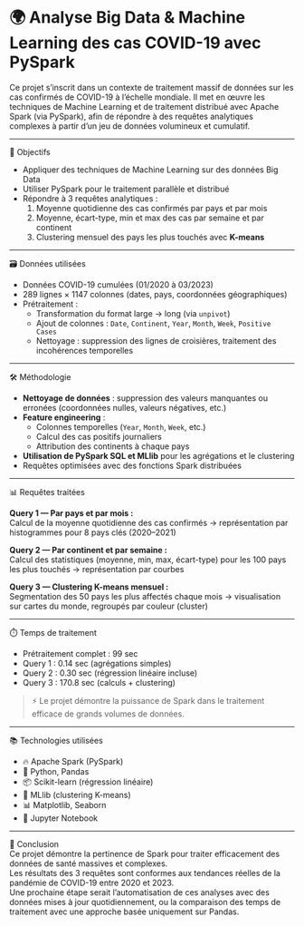 # 🌍 Analyse Big Data & Machine Learning des cas COVID-19 avec PySpark  

Ce projet s’inscrit dans un contexte de traitement massif de données sur les cas confirmés de COVID-19 à l’échelle mondiale. Il met en œuvre les techniques de Machine Learning et de traitement distribué avec Apache Spark (via PySpark), afin de répondre à des requêtes analytiques complexes à partir d’un jeu de données volumineux et cumulatif.

---

🧠 Objectifs  
- Appliquer des techniques de Machine Learning sur des données Big Data  
- Utiliser PySpark pour le traitement parallèle et distribué  
- Répondre à 3 requêtes analytiques :
  1. Moyenne quotidienne des cas confirmés par pays et par mois  
  2. Moyenne, écart-type, min et max des cas par semaine et par continent  
  3. Clustering mensuel des pays les plus touchés avec **K-means**

---

🗃️ Données utilisées  
- Données COVID-19 cumulées (01/2020 à 03/2023)  
- 289 lignes × 1147 colonnes (dates, pays, coordonnées géographiques)  
- Prétraitement :
  - Transformation du format large → long (via `unpivot`)  
  - Ajout de colonnes : `Date`, `Continent`, `Year`, `Month`, `Week`, `Positive Cases`  
  - Nettoyage : suppression des lignes de croisières, traitement des incohérences temporelles

---

🛠️ Méthodologie  
- **Nettoyage de données** : suppression des valeurs manquantes ou erronées (coordonnées nulles, valeurs négatives, etc.)  
- **Feature engineering** :
  - Colonnes temporelles (`Year`, `Month`, `Week`, etc.)
  - Calcul des cas positifs journaliers
  - Attribution des continents à chaque pays  
- **Utilisation de PySpark SQL et MLlib** pour les agrégations et le clustering  
- Requêtes optimisées avec des fonctions Spark distribuées

---

📊 Requêtes traitées

**Query 1 — Par pays et par mois :**  
Calcul de la moyenne quotidienne des cas confirmés → représentation par histogrammes pour 8 pays clés (2020–2021)

**Query 2 — Par continent et par semaine :**  
Calcul des statistiques (moyenne, min, max, écart-type) pour les 100 pays les plus touchés → représentation par courbes

**Query 3 — Clustering K-means mensuel :**  
Segmentation des 50 pays les plus affectés chaque mois → visualisation sur cartes du monde, regroupés par couleur (cluster)

---

⏱️ Temps de traitement
- Prétraitement complet : 99 sec  
- Query 1 : 0.14 sec (agrégations simples)  
- Query 2 : 0.30 sec (régression linéaire incluse)  
- Query 3 : 170.8 sec (calculs + clustering)  
> ⚡ Le projet démontre la puissance de Spark dans le traitement efficace de grands volumes de données.

---

📚 Technologies utilisées  
- 🔥 Apache Spark (PySpark)  
- 🐍 Python, Pandas  
- 📦 Scikit-learn (régression linéaire)  
- 🧪 MLlib (clustering K-means)  
- 📊 Matplotlib, Seaborn  
- 📝 Jupyter Notebook

---

📝 Conclusion  
Ce projet démontre la pertinence de Spark pour traiter efficacement des données de santé massives et complexes.  
Les résultats des 3 requêtes sont conformes aux tendances réelles de la pandémie de COVID-19 entre 2020 et 2023.  
Une prochaine étape serait l’automatisation de ces analyses avec des données mises à jour quotidiennement, ou la comparaison des temps de traitement avec une approche basée uniquement sur Pandas.

